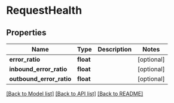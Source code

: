 # RequestHealth

## Properties
Name | Type | Description | Notes
------------ | ------------- | ------------- | -------------
**error_ratio** | **float** |  | [optional] 
**inbound_error_ratio** | **float** |  | [optional] 
**outbound_error_ratio** | **float** |  | [optional] 

[[Back to Model list]](../README.md#documentation-for-models) [[Back to API list]](../README.md#documentation-for-api-endpoints) [[Back to README]](../README.md)


